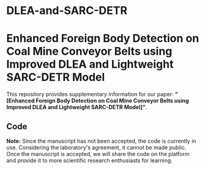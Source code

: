 # DLEA-and-SARC-DETR
# Enhanced Foreign Body Detection on Coal Mine Conveyor Belts using Improved DLEA and Lightweight SARC-DETR Model

This repository provides supplementary information for our paper: **"[Enhanced Foreign Body Detection on Coal Mine Conveyor Belts using Improved DLEA and Lightweight SARC-DETR Model]"**.  

## Code
**Note:** Since the manuscript has not been accepted, the code is currently in use. Considering the laboratory's agreement, it cannot be made public. Once the manuscript is accepted, we will share the code on the platform and provide it to more scientific research enthusiasts for learning.
